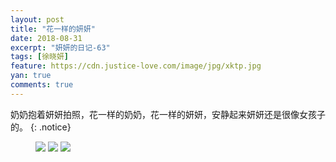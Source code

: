 ```yaml
---
layout: post
title: "花一样的妍妍"
date: 2018-08-31
excerpt: "妍妍的日记-63"
tags: [徐晓妍]
feature: https://cdn.justice-love.com/image/jpg/xktp.jpg
yan: true
comments: true
---
```

奶奶抱着妍妍拍照，花一样的奶奶，花一样的妍妍，安静起来妍妍还是很像女孩子的。
{: .notice}
<figure>
    <img src="{{ site.staticUrl }}/yanyan/image/huayan1.jpeg" />
    <img src="{{ site.staticUrl }}/yanyan/image/huayan2.jpeg" />
    <img src="{{ site.staticUrl }}/yanyan/image/huayan3.jpeg" />
</figure>
